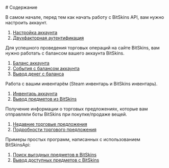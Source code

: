 ﻿﻿# Содержание

В самом начале, перед тем как начать работу с BitSkins API, вам нужно настроить аккаунт.

1. [Настройка аккаунта](https://github.com/Captious99/BitSkinsApi/blob/master/docs/ru/account/account_setup.md)
2. [Двухфакторная аутентификация](https://github.com/Captious99/BitSkinsApi/blob/master/docs/ru/account/two_factor_authentication.md)

Для успешного проведения торговых операций на сайте BitSkins, вам нужно работать с балансом вашего аккаунта BitSkins.

1. [Баланс аккаунта](https://github.com/Captious99/BitSkinsApi/blob/master/docs/ru/balance/account_balance.md)
2. [События с балансом аккаунта](https://github.com/Captious99/BitSkinsApi/blob/master/docs/ru/balance/money_events.md)
3. [Вывод денег с баланса](https://github.com/Captious99/BitSkinsApi/blob/master/docs/ru/balance/withdraw_money.md)

Работа с вашим инвентарём (Steam инвентарь и BitSkins инвентарь).
1. [Инвентарь аккаунта](https://github.com/Captious99/BitSkinsApi/blob/master/docs/ru/inventory/account_inventory.md)
2. [Вывод предметов из BitSkins](https://github.com/Captious99/BitSkinsApi/blob/master/docs/ru/inventory/withdraw_item.md)

Получение информации о торговых предложениях, которые вам отправляли боты BitSkins при покупке/продаже вещей.
1. [Недавние торговые предложения](https://github.com/Captious99/BitSkinsApi/blob/master/docs/ru/trade/recent_trade_offers.md)
2. [Подробности торгового предложения](https://github.com/Captious99/BitSkinsApi/blob/master/docs/ru/trade/trade_details.md)

Примеры простых программ, написанных с использованием BitSkinsApi:

1. [Поиск выгодных предметов в BitSkins](https://github.com/Captious99/BitSkinsApi/blob/master/docs/ru/code_examples/find_profitable_items.md)
2. [Вывод доступных предметов с BitSkins](https://github.com/Captious99/BitSkinsApi/blob/master/docs/ru/code_examples/withdraw_available_items.md)